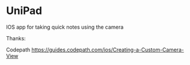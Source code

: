 # UniPad
IOS app for taking quick notes using the camera


Thanks:

Codepath 
https://guides.codepath.com/ios/Creating-a-Custom-Camera-View
